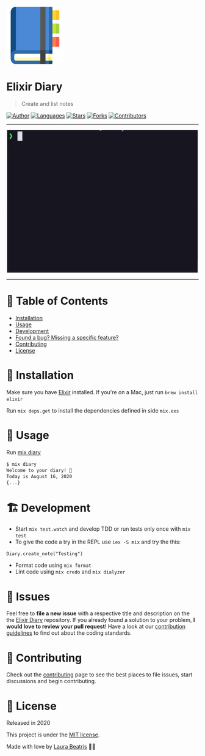 <p align="left">
   <img src="./.github/docs/logo.png" width="150px"/>
</p>

# Elixir Diary

> Create and list notes

[![Author](https://img.shields.io/badge/author-LauraBeatris-4B88D5?style=flat-square)](https://github.com/LauraBeatris)
[![Languages](https://img.shields.io/github/languages/count/LauraBeatris/elixir-diary?color=%234B88D5&style=flat-square)](#)
[![Stars](https://img.shields.io/github/stars/LauraBeatris/elixir-diary?color=4B88D5&style=flat-square)](https://github.com/LauraBeatris/elixir-diary/stargazers)
[![Forks](https://img.shields.io/github/forks/LauraBeatris/elixir-diary?color=%234B88D5&style=flat-square)](https://github.com/LauraBeatris/elixir-diary/network/members)
[![Contributors](https://img.shields.io/github/contributors/LauraBeatris/elixir-diary?color=4B88D5&style=flat-square)](https://github.com/LauraBeatris/elixir-diary/graphs/contributors)

---
<p align="center">
   <img src="./.github/docs/cli-example.gif" width="500"/>
</p>

---


# :pushpin: Table of Contents

* [Installation](#construction_worker-installation)
* [Usage](#pushpin-usage)
* [Development](#building_construction-development)
* [Found a bug? Missing a specific feature?](#bug-issues)
* [Contributing](#tada-contributing)
* [License](#closed_book-license)


# :construction_worker: Installation

Make sure you have [Elixir](https://elixir-lang.org/) installed. If you're on a Mac, just run ``brew install elixir``

Run ``mix deps.get`` to install the dependencies defined in side ``mix.exs``

# :pushpin: Usage

Run [mix diary](https://github.com/LauraBeatris/elixir-diary/blob/master/lib/mix/tasks/diary.ex)

```
$ mix diary
Welcome to your diary! 📖
Today is August 16, 2020
{...}
```

# :building_construction:	Development

- Start ``mix test.watch`` and develop TDD or run tests only once with ``mix test``
- To give the code a try in the REPL use ``iex -S mix`` and try the this:

```
Diary.create_note("Testing")
```

- Format code using ``mix format``
- Lint code using ``mix credo`` and ``mix dialyzer``

# :bug: Issues

Feel free to **file a new issue** with a respective title and description on the the [Elixir Diary](https://github.com/LauraBeatris/elixir-diary/issues) repository. If you already found a solution to your problem, **I would love to review your pull request**! Have a look at our [contribution guidelines](https://github.com/LauraBeatris/elixir-diary/blob/master/CONTRIBUTING.md) to find out about the coding standards.

# :tada: Contributing

Check out the [contributing](https://github.com/LauraBeatris/elixir-diary/blob/master/CONTRIBUTING.md) page to see the best places to file issues, start discussions and begin contributing.

# :closed_book: License

Released in 2020

This project is under the [MIT license](https://github.com/LauraBeatris/elixir-diary/master/LICENSE).

Made with love by [Laura Beatris](https://github.com/LauraBeatris) 💜🚀
